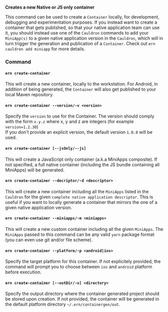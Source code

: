**Creates a new Native or JS only container**

This command can be used to create a `Container` locally, for development, debugging and experimentation purposes. 
If you instead want to create a container that gets published, so that your native application team can use it, you should instead use one of the `Cauldron` commands to add your `MiniApp(s)` to a given native application version in the `Cauldron`, which will in turn trigger the generation and publication of a `Container`. Check out `ern cauldron add miniapp` for more details.

### Command

#### `ern create-container`

This will create a new container, locally to the workstation.
For Android, in addition of being generated, the `Container` will also get published to your local Maven repository.  

#### `ern create-container --version/-v <version>`

Specify the `version` to use for the Container. The version should comply with the form `x.y.z` where x, y and z are integers (for example `version=1.2.30`)  
If you don't provide an explicit version, the default version `1.0.0` will be used.

#### `ern create-container [--jsOnly/--js]`

This will create a JavaScript only container (a.k.a MiniApps composite). If not specified, a full native container (including the JS bundle containing all MiniApps) will be generated.

#### `ern create-container --decriptor/-d <descriptor>`

This will create a new container including all the `MiniApps` listed in the `Cauldron` for the given `complete native application descriptor`.
This is useful if you want to locally generate a container that mirrors the one of a given native application version.  

#### `ern create-container --miniapps/-m <miniapps>`

This will create a new custom container including all the given `MiniApps`. The `MiniApps` passed to this command can be any valid `yarn` package format (you can even use git and/or file scheme).

#### `ern create-container --platform/-p <android|ios>`

Specify the target platform for this container. 
If not explicitely provided, the command will prompt you to choose between `ios` and `android` platform before execution.

#### `ern create-container [--outDir/-o] <directory>`

Specify the output directory where the container generated project should be stored upon creation. If not provided, the container will be generated in the default platform directory `~/.ern/containergen/out`.
